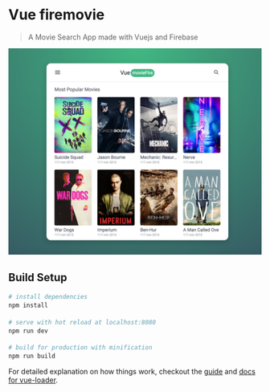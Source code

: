 # Vue firemovie

> A Movie Search App made with Vuejs and Firebase

[![alt text](screenshot.png "Logo Title Text 1")](https://vue-firemoviex.firebaseapp.com/)

## Build Setup

``` bash
# install dependencies
npm install

# serve with hot reload at localhost:8080
npm run dev

# build for production with minification
npm run build
```

For detailed explanation on how things work, checkout the [guide](http://vuejs-templates.github.io/webpack/) and [docs for vue-loader](http://vuejs.github.io/vue-loader).
